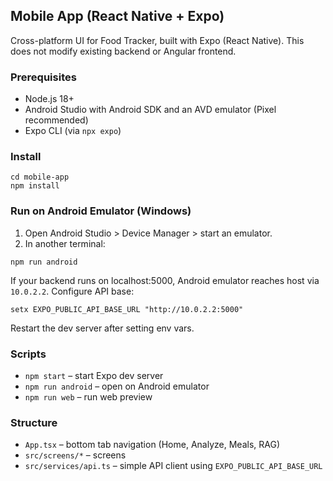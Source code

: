 ## Mobile App (React Native + Expo)

Cross-platform UI for Food Tracker, built with Expo (React Native). This does not modify existing backend or Angular frontend.

### Prerequisites

- Node.js 18+
- Android Studio with Android SDK and an AVD emulator (Pixel recommended)
- Expo CLI (via `npx expo`)

### Install

```
cd mobile-app
npm install
```

### Run on Android Emulator (Windows)

1. Open Android Studio > Device Manager > start an emulator.
2. In another terminal:

```
npm run android
```

If your backend runs on localhost:5000, Android emulator reaches host via `10.0.2.2`. Configure API base:

```
setx EXPO_PUBLIC_API_BASE_URL "http://10.0.2.2:5000"
```

Restart the dev server after setting env vars.

### Scripts

- `npm start` – start Expo dev server
- `npm run android` – open on Android emulator
- `npm run web` – run web preview

### Structure

- `App.tsx` – bottom tab navigation (Home, Analyze, Meals, RAG)
- `src/screens/*` – screens
- `src/services/api.ts` – simple API client using `EXPO_PUBLIC_API_BASE_URL`
